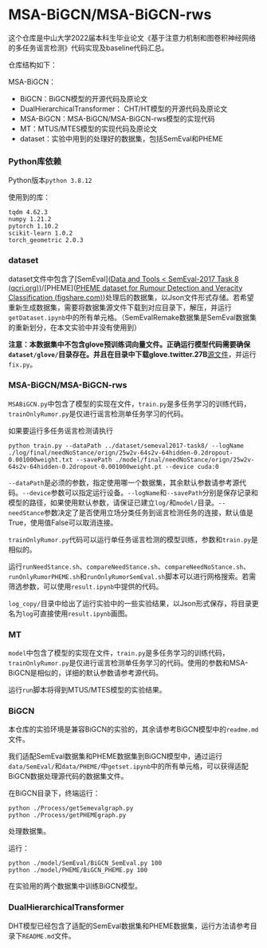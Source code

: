 # MSA-BiGCN/MSA-BiGCN-rws

这个仓库是中山大学2022届本科生毕业论文《基于注意力机制和图卷积神经网络的多任务谣言检测》代码实现及baseline代码汇总。

仓库结构如下：

MSA-BiGCN：

- BiGCN：BiGCN模型的开源代码及原论文
- DualHierarchicalTransformer： CHT/HT模型的开源代码及原论文
- MSA-BiGCN：MSA-BiGCN/MSA-BiGCN-rws模型的实现代码
- MT：MTUS/MTES模型的实现代码及原论文
- dataset：实验中用到的处理好的数据集，包括SemEval和PHEME



### Python库依赖

Python版本`python 3.8.12`

使用到的库：

```
tqdm 4.62.3
numpy 1.21.2
pytorch 1.10.2
scikit-learn 1.0.2
torch_geometric 2.0.3
```



### dataset

dataset文件中包含了[SemEval]([Data and Tools < SemEval-2017 Task 8 (qcri.org)](https://alt.qcri.org/semeval2017/task8/index.php?id=data-and-tools))/[PHEME]([PHEME dataset for Rumour Detection and Veracity Classification (figshare.com)](https://figshare.com/articles/dataset/PHEME_dataset_for_Rumour_Detection_and_Veracity_Classification/6392078))处理后的数据集，以Json文件形式存储。若希望重新生成数据集，需要将数据集源文件下载到对应目录下，解压，并运行`getDataset.ipynb`中的所有单元格。（SemEvalRemake数据集是SemEval数据集的重新划分，在本文实验中并没有使用到）

**注意：**本数据集中不包含glove预训练词向量文件。正确运行模型代码需要确保`dataset/glove/`目录存在。并且在目录中下载**glove.twitter.27B**[源文件](https://nlp.stanford.edu/projects/glove/)，并运行`fix.py`。



### MSA-BiGCN/MSA-BiGCN-rws

`MSABiGCN.py`中包含了模型的实现在文件，`train.py`是多任务学习的训练代码，`trainOnlyRumor.py`是仅进行谣言检测单任务学习的代码。

如果要运行多任务谣言检测请执行

```shell
python train.py --dataPath ../dataset/semeval2017-task8/ --logName ./log/final/needNoStance/orign/25w2v-64s2v-64hidden-0.2dropout-0.001000weight.txt --savePath ./model/final/needNoStance/orign/25w2v-64s2v-64hidden-0.2dropout-0.001000weight.pt --device cuda:0
```

`--dataPath`是必须的参数，指定使用哪一个数据集，其余默认参数请参考源代码。`--device`参数可以指定运行设备。`--logName`和`--savePath`分别是保存记录和模型的路径，如果使用默认参数，请保证已建立`log/`和`model/`目录。`--needStance`参数决定了是否使用立场分类任务到谣言检测任务的连接，默认值是True，使用值False可以取消连接。

`trainOnlyRumor.py`代码可以运行单任务谣言检测的模型训练，参数和`train.py`是相似的。

运行`runNeedStance.sh`、`compareNeedStance.sh`、`compareNeedNoStance.sh`、`runOnlyRumorPHEME.sh`和`runOnlyRumorSemEval.sh`脚本可以进行网格搜索。若需筛选参数，可以使用`result.ipynb`中提供的代码。

`log_copy/`目录中给出了运行实验中的一些实验结果，以Json形式保存，将目录更名为`log`可直接使用`result.ipynb`画图。



### MT

`model`中包含了模型的实现在文件，`train.py`是多任务学习的训练代码，`trainOnlyRumor.py`是仅进行谣言检测单任务学习的代码。使用的参数和MSA-BiGCN是相似的，详细的默认参数请参考源代码。

运行`run`脚本将得到MTUS/MTES模型的实验结果。



### BiGCN

本仓库的实验环境是兼容BiGCN的实验的，其余请参考BiGCN模型中的`readme.md`文件。

我们适配SemEval数据集和PHEME数据集到BiGCN模型中，通过运行`data/SemEval/`和`data/PHEME/`中`getset.ipynb`中的所有单元格，可以获得适配BiGCN数据处理源代码的数据集文件。

在BiGCN目录下，终端运行：

```shell
python ./Process/getSemevalgraph.py
python ./Process/getPHEMEgraph.py
```

处理数据集。

运行：

```shell
python ./model/SemEval/BiGCN_SemEval.py 100
python ./model/PHEME/BiGCN_PHEME.py 100
```

在实验用的两个数据集中训练BiGCN模型。



### DualHierarchicalTransformer

DHT模型已经包含了适配的SemEval数据集和PHEME数据集，运行方法请参考目录下`README.md`文件。